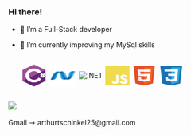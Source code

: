 ### Hi there!
- 🔭 I’m a Full-Stack developer
- 🌱 I’m currently improving my MySql skills



  <div style="display: inline_block"><br>
  <img align="center" alt="Rafa-Csharp" height="45" width="55" src="https://raw.githubusercontent.com/devicons/devicon/master/icons/csharp/csharp-original.svg">
  <img align="center" alt=".NET" height="45" width="55" src="https://raw.githubusercontent.com/devicons/devicon/master/icons/dot-net/dot-net-original.svg">
  <img align="center" alt=".NET" height="45" width="55" src="https://cdn.jsdelivr.net/gh/devicons/devicon/icons/mysql/mysql-original.svg">
  <img align="center" alt="Rafa-Js" height="40" width="50" src="https://raw.githubusercontent.com/devicons/devicon/master/icons/javascript/javascript-plain.svg">
  <img align="center" alt="Rafa-HTML" height="40" width="50" src="https://raw.githubusercontent.com/devicons/devicon/master/icons/html5/html5-original.svg">
  <img align="center" alt="Rafa-CSS" height="40" width="51" src="https://raw.githubusercontent.com/devicons/devicon/master/icons/css3/css3-original.svg">
</div>

  ##
 
<div> 
  <a href="https://www.linkedin.com/in/arthur-tschinkel-da-silva-352095294/" target="_blank"><img src="https://img.shields.io/badge/-LinkedIn-%230077B5?style=for-the-badge&logo=linkedin&logoColor=white" target="_blank"></a> 
  <p></p>
  Gmail -> arthurtschinkel25@gmail.com
</div>
